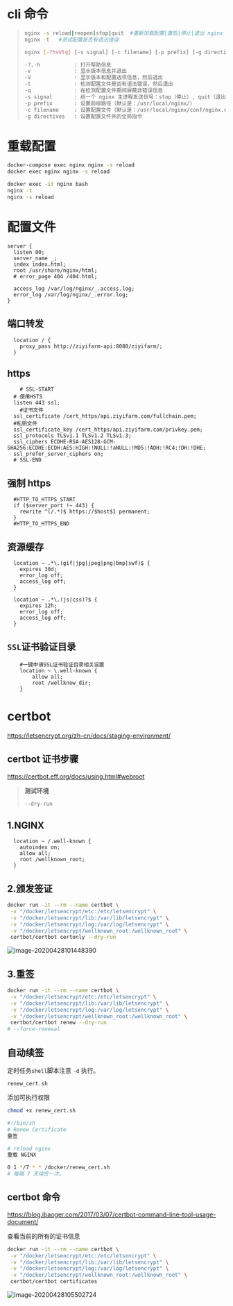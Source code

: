 # cli 命令

> ```bash
> nginx -s reload|reopen|stop|quit  #重新加载配置|重启|停止|退出 nginx
> nginx -t   #测试配置是否有语法错误
> 
> nginx [-?hvVtq] [-s signal] [-c filename] [-p prefix] [-g directives]
> 
> -?,-h           : 打开帮助信息
> -v              : 显示版本信息并退出
> -V              : 显示版本和配置选项信息，然后退出
> -t              : 检测配置文件是否有语法错误，然后退出
> -q              : 在检测配置文件期间屏蔽非错误信息
> -s signal       : 给一个 nginx 主进程发送信号：stop（停止）, quit（退出）, reopen（重启）, reload（重新加载配置文件）
> -p prefix       : 设置前缀路径（默认是：/usr/local/nginx/）
> -c filename     : 设置配置文件（默认是：/usr/local/nginx/conf/nginx.conf）
> -g directives   : 设置配置文件外的全局指令
> ```

# 重载配置

```bash
docker-compose exec nginx nginx -s reload
docker exec nginx nginx -s reload
```



```bash
docker exec -it nginx bash
nginx -t
nginx -s reload
```



# 配置文件

```nginx
server {
  listen 80;
  server_name _;
  index index.html;
  root /usr/share/nginx/html;
  # error_page 404 /404.html;

  access_log /var/log/nginx/_.access.log;
  error_log /var/log/nginx/_.error.log;
}
```

## 端口转发

```nginx
  location / {
    proxy_pass http://ziyifarm-api:8080/ziyifarm/;
  }
```

## https

```nginx
	# SSL-START
  # 使用HSTS
  listen 443 ssl;
	#证书文件
  ssl_certificate /cert_https/api.ziyifarm.com/fullchain.pem;
  #私钥文件
  ssl_certificate_key /cert_https/api.ziyifarm.com/privkey.pem;
  ssl_protocols TLSv1.1 TLSv1.2 TLSv1.3;
  ssl_ciphers ECDHE-RSA-AES128-GCM-SHA256:ECDHE:ECDH:AES:HIGH:!NULL:!aNULL:!MD5:!ADH:!RC4:!DH:!DHE;
  ssl_prefer_server_ciphers on;
  # SSL-END
```

## 强制 https

```nginx
  #HTTP_TO_HTTPS_START
  if ($server_port !~ 443) {
    rewrite ^(/.*)$ https://$host$1 permanent;
  }
  #HTTP_TO_HTTPS_END
```



## 资源缓存

```nginx
  location ~ .*\.(gif|jpg|jpeg|png|bmp|swf)$ {
    expires 30d;
    error_log off;
    access_log off;
  }

  location ~ .*\.(js|css)?$ {
    expires 12h;
    error_log off;
    access_log off;
  }
```

## `SSL`证书验证目录

```NGINX
    #一键申请SSL证书验证目录相关设置
    location ~ \.well-known {
        allow all;
        root /wellknow_dir;
    }
```





# certbot

https://letsencrypt.org/zh-cn/docs/staging-environment/



## certbot 证书步骤

https://certbot.eff.org/docs/using.html#webroot

> **测试环境**
>
> ```bash
> --dry-run
> ```

## 1.NGINX

```nginx
  location ~ /.well-known {
    autoindex on;
    allow all;
    root /wellknown_root;
  }
```

## 2.颁发签证

```bash
docker run -it --rm --name certbot \
 -v "/docker/letsencrypt/etc:/etc/letsencrypt" \
 -v "/docker/letsencrypt/lib:/var/lib/letsencrypt" \
 -v "/docker/letsencrypt/log:/var/log/letsencrypt" \
 -v "/docker/letsencrypt/wellknown_root:/wellknown_root" \
 certbot/certbot certonly --dry-run
```

![image-20200428101448390](https://i.loli.net/2020/04/28/KTPF8fWQRBCSNsu.png)

## 3.重签

```bash
docker run -it --rm --name certbot \
 -v "/docker/letsencrypt/etc:/etc/letsencrypt" \
 -v "/docker/letsencrypt/lib:/var/lib/letsencrypt" \
 -v "/docker/letsencrypt/log:/var/log/letsencrypt" \
 -v "/docker/letsencrypt/wellknown_root:/wellknown_root" \
 certbot/certbot renew --dry-run
# --force-renewal
```

## 自动续签

定时任务`shell`脚本注意 `-d` 执行。

`renew_cert.sh`

添加可执行权限

```bash
chmod +x renew_cert.sh
```

```bash
#!/bin/sh
# Renew Certificate
重签

# reload nginx
重载 NGINX
```

```bash
0 1 */7 * * /docker/renew_cert.sh
# 每隔 7 天续签一次。
```



## certbot 命令

https://blog.ibaoger.com/2017/03/07/certbot-command-line-tool-usage-document/

查看当前的所有的证书信息

```bash
docker run -it --rm --name certbot \
 -v "/docker/letsencrypt/etc:/etc/letsencrypt" \
 -v "/docker/letsencrypt/lib:/var/lib/letsencrypt" \
 -v "/docker/letsencrypt/log:/var/log/letsencrypt" \
 -v "/docker/letsencrypt/wellknown_root:/wellknown_root" \
 certbot/certbot certificates
```

![image-20200428105502724](https://i.loli.net/2020/04/28/WZQKPXYr9pRvfd2.png)

